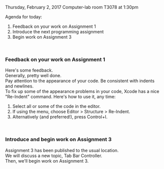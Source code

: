 Thursday, February 2, 2017
Computer-lab room T3078 at 1:30pm

Agenda for today:
1. Feedback on your work on Assignment 1  
2. Introduce the next programming assignment  
3. Begin work on Assignment 3  
<br>

### Feedback on your work on Assignment 1  
Here's some feedback.  
Generally, pretty well done.  
Pay attention to the appearance of your code. Be consistent with indents and newlines.  
To fix up some of the appearance problems in your code, Xcode has a nice "Re-Indent" command. Here's how to use it, any time:  
1. Select all or some of the code in the editor.  
2. If using the menu, choose Editor > Structure > Re-Indent.  
3. Alternatively (and preferred!), press Control+I.  
<br>

### Introduce and begin work on Assignment 3  
Assignment 3 has been published to the usual location.  
We will discuss a new topic, Tab Bar Controller.  
Then, we'll begin work on Assignment 3.  
